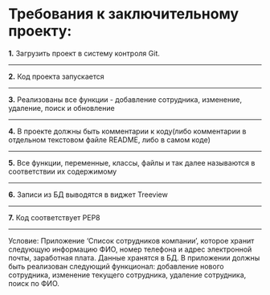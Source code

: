 
Требования к заключительному проекту:
=====================
**1.** Загрузить проект в систему контроля Git.
***
**2.** Код проекта запускается
***
**3.** Реализованы все функции - добавление сотрудника, изменение, удаление, поиск и обновление
***
**4.** В проекте должны быть комментарии к коду(либо комментарии в отдельном текстовом файле README, либо в самом коде)
***
**5.** Все функции, переменные, классы, файлы и так далее называются в соответствии их содержимому
***
**6.** Записи из БД выводятся в виджет Treeview
***
**7.** Код соответствует PEP8
***
Условие:
Приложение ‘Список сотрудников компании’, которое хранит следующую информацию ФИО, номер телефона и адрес электронной почты, заработная плата. Данные хранятся в БД. В приложении должны быть реализован следующий функционал: добавление нового сотрудника, изменение текущего сотрудника, удаление сотрудника, поиск по ФИО.


